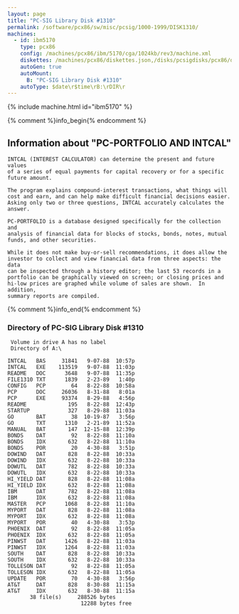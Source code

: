 ```yaml
---
layout: page
title: "PC-SIG Library Disk #1310"
permalink: /software/pcx86/sw/misc/pcsig/1000-1999/DISK1310/
machines:
  - id: ibm5170
    type: pcx86
    config: /machines/pcx86/ibm/5170/cga/1024kb/rev3/machine.xml
    diskettes: /machines/pcx86/diskettes.json,/disks/pcsigdisks/pcx86/diskettes.json
    autoGen: true
    autoMount:
      B: "PC-SIG Library Disk #1310"
    autoType: $date\r$time\rB:\rDIR\r
---
```


{% include machine.html id="ibm5170" %}

{% comment %}info_begin{% endcomment %}

## Information about "PC-PORTFOLIO AND INTCAL"

    INTCAL (INTEREST CALCULATOR) can determine the present and future
    values
    of a series of equal payments for capital recovery or for a specific
    future amount.
    
    The program explains compound-interest transactions, what things will
    cost and earn, and can help make difficult financial decisions easier.
    Asking only two or three questions, INTCAL accurately calculates the
    answer.
    
    PC-PORTFOLIO is a database designed specifically for the collection and
    analysis of financial data for blocks of stocks, bonds, notes, mutual
    funds, and other securities.
    
    While it does not make buy-or-sell recommendations, it does allow the
    investor to collect and view financial data from three aspects: the data
    can be inspected through a history editor; the last 53 records in a
    portfolio can be graphically viewed on screen; or closing prices and
    hi-low prices are graphed while volume of sales are shown.  In addition,
    summary reports are compiled.
{% comment %}info_end{% endcomment %}


### Directory of PC-SIG Library Disk #1310

     Volume in drive A has no label
     Directory of A:\

    INTCAL   BAS     31841   9-07-88  10:57p
    INTCAL   EXE    113519   9-07-88  11:03p
    README   DOC      3648   9-07-88  11:35p
    FILE1310 TXT      1839   2-23-89   1:40p
    CONFIG   PCP        64   8-22-88  10:58a
    PCP      DOC     26036   8-31-88   8:01a
    PCP      EXE     93374   8-29-88   4:56p
    README             195   8-22-88  12:43p
    STARTUP            327   8-29-88  11:03a
    GO       BAT        38  10-19-87   3:56p
    GO       TXT      1310   2-21-89  11:52a
    MANUAL   BAT       147  12-15-88  12:39p
    BONDS    DAT        92   8-22-88  11:10a
    BONDS    IDX       632   8-22-88  11:10a
    BONDS    POR        20   4-30-88   3:51p
    DOWIND   DAT       828   8-22-88  10:33a
    DOWIND   IDX       632   8-22-88  10:33a
    DOWUTL   DAT       782   8-22-88  10:33a
    DOWUTL   IDX       632   8-22-88  10:33a
    HI_YIELD DAT       828   8-22-88  11:08a
    HI_YIELD IDX       632   8-22-88  11:08a
    IBM      DAT       782   8-22-88  11:08a
    IBM      IDX       632   8-22-88  11:08a
    MASTER   PCP      1068   8-22-88  11:10a
    MYPORT   DAT       828   8-22-88  11:08a
    MYPORT   IDX       632   8-22-88  11:08a
    MYPORT   POR        40   4-30-88   3:53p
    PHOENIX  DAT        92   8-22-88  11:05a
    PHOENIX  IDX       632   8-22-88  11:05a
    PINWST   DAT      1426   8-22-88  11:03a
    PINWST   IDX      1264   8-22-88  11:03a
    SOUTH    DAT       828   8-22-88  10:33a
    SOUTH    IDX       632   8-22-88  10:33a
    TOLLESON DAT        92   8-22-88  11:05a
    TOLLESON IDX       632   8-22-88  11:05a
    UPDATE   POR        70   4-30-88   3:56p
    AT&T     DAT       828   8-30-88  11:15a
    AT&T     IDX       632   8-30-88  11:15a
           38 file(s)     288526 bytes
                           12288 bytes free
